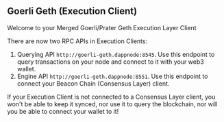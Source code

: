 ## Goerli Geth (Execution Client)

Welcome to your Merged Goerli/Prater Geth Execution Layer Client

There are now two RPC APIs in Execution Clients:

1. Querying API `http://goerli-geth.dappnode:8545`. Use this endpoint to query transactions on your node and connect to it with your web3 wallet.
2. Engine API `http://goerli-geth.dappnode:8551`. Use this endpoint to connect your Beacon Chain (Consensus Layer) client.

If your Execution Client is not connected to a Consensus Layer client, you won't be able to keep it synced, nor use it to query the blockchain, nor will you be able to connect your wallet to it!
